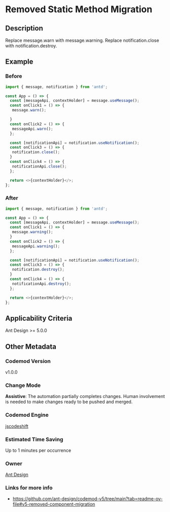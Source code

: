 # Removed Static Method Migration

## Description

Replace message.warn with message.warning.
Replace notification.close with notification.destroy.

## Example

### Before

```TypeScript
import { message, notification } from 'antd';

const App = () => {
  const [messageApi, contextHolder] = message.useMessage();
  const onClick1 = () => {
   message.warn();

  }
  const onClick2 = () => {
   messageApi.warn();
  };

  const [notificationApi] = notification.useNotification();
  const onClick3 = () => {
   notification.close();
  }
  const onClick4 = () => {
   notificationApi.close();
  };

  return <>{contextHolder}</>;
};

```

### After

```TypeScript
import { message, notification } from 'antd';

const App = () => {
  const [messageApi, contextHolder] = message.useMessage();
  const onClick1 = () => {
   message.warning();
  }
  const onClick2 = () => {
   messageApi.warning();
  };

  const [notificationApi] = notification.useNotification();
  const onClick3 = () => {
   notification.destroy();
  }
  const onClick4 = () => {
   notificationApi.destroy();
  };

  return <>{contextHolder}</>;
};
```

## Applicability Criteria

Ant Design >= 5.0.0

## Other Metadata

### Codemod Version

v1.0.0

### Change Mode

**Assistive**: The automation partially completes changes. Human involvement is needed to make changes ready to be pushed and merged.

### **Codemod Engine**

[jscodeshift](https://github.com/facebook/jscodeshift)

### Estimated Time Saving

Up to 1 minutes per occurrence

### Owner

[Ant Design](https://github.com/ant-design)

### Links for more info

-   https://github.com/ant-design/codemod-v5/tree/main?tab=readme-ov-file#v5-removed-component-migration
